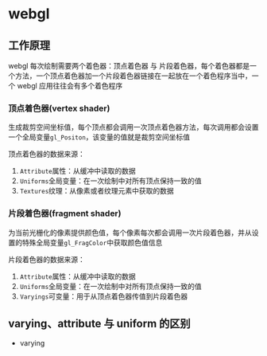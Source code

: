 # webgl

## 工作原理

webgl 每次绘制需要两个着色器：顶点着色器 与 片段着色器，每个着色器都是一个方法，一个顶点着色器加一个片段着色器链接在一起放在一个着色程序当中，一个 webgl 应用往往会有多个着色程序

### 顶点着色器(vertex shader)

生成裁剪空间坐标值，每个顶点都会调用一次顶点着色器方法，每次调用都会设置一个全局变量`gl_Positon`，该变量的值就是裁剪空间坐标值

顶点着色器的数据来源：

1. `Attribute`属性：从缓冲中读取的数据
2. `Uniforms`全局变量：在一次绘制中对所有顶点保持一致的值
3. `Textures`纹理：从像素或者纹理元素中获取的数据

### 片段着色器(fragment shader)

为当前光栅化的像素提供颜色值，每个像素每次都会调用一次片段着色器，并从设置的特殊全局变量`gl_FragColor`中获取颜色值信息

片段着色器的数据来源：

1. `Attribute`属性：从缓冲中读取的数据
2. `Uniforms`全局变量：在一次绘制中对所有顶点保持一致的值
3. `Varyings`可变量：用于从顶点着色器传值到片段着色器

## varying、attribute 与 uniform 的区别

+ varying